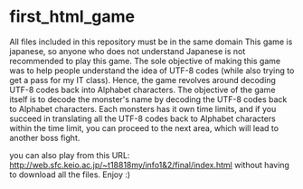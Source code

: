 # first_html_game
All files included in this repository must be in the same domain
This game is japanese, so anyone who does not understand Japanese is not recommended to play this game. 
The sole objective of making this game was to help people understand the idea of UTF-8 codes (while also trying to get a pass for my IT class). 
Hence, the game revolves around decoding UTF-8 codes back into Alphabet characters. 
The objective of the game itself is to decode the monster's name by decoding the UTF-8 codes back to Alphabet characters.
Each monsters has it own time limits, and if you succeed in translating all the UTF-8 codes back to Alphabet characters within the time limit, you can proceed to the next area, which will lead to another boss fight.

you can also play from this URL: http://web.sfc.keio.ac.jp/~t18818my/info1&2/final/index.html without having to download all the files.
Enjoy :)
